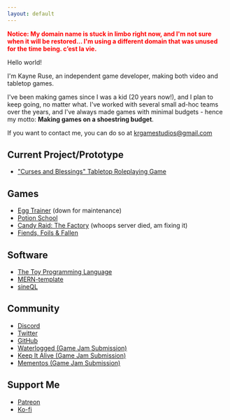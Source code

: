 ```yaml
---
layout: default
---
```


<span style="font-weight: bold;color:red">Notice: My domain name is stuck in limbo right now, and I'm not sure when it will be restored... I'm using a different domain that was unused for the time being. c’est la vie.</span>

Hello world!

I'm Kayne Ruse, an independent game developer, making both video and tabletop games.

I've been making games since I was a kid (20 years now!), and I plan to keep going, no matter what. I've worked with several small ad-hoc teams over the years, and I've always made games with minimal budgets - hence my motto: **Making games on a shoestring budget**.

If you want to contact me, you can do so at [krgamestudios@gmail.com](mailto:krgamestudios@gmail.com)

## Current Project/Prototype

* ["Curses and Blessings" Tabletop Roleplaying Game](https://gitea.decadejam.com/Ratstail91/curses-and-blessings)

## Games

* [Egg Trainer](https://eggtrainer.com) (down for maintenance)
* [Potion School](https://www.drivethrucards.com/product/305213/Potion-School)
* [Candy Raid: The Factory](https://candyraid.com) (whoops server died, am fixing it)
* [Fiends, Foils & Fallen](https://www.wargamevault.com/product/398072/Fiends-Foils--Fallen)

## Software

* [The Toy Programming Language](https://toylang.com)
* [MERN-template](https://github.com/krgamestudios/MERN-template)
* [sineQL](https://github.com/Ratstail91/sineQL)

## Community

* [Discord](https://discord.gg/7BFyaEgE5b)
* [Twitter](https://twitter.com/KRGameStudios)
* [GitHub](https://github.com/krgamestudios)
* [Waterlogged (Game Jam Submission)](https://bunnytrail.itch.io/waterlogged)
* [Keep It Alive (Game Jam Submission)](https://ratstail91.itch.io/keep-it-alive)
* [Mementos (Game Jam Submission)](https://ratstail91.itch.io/mementos)

## Support Me

* [Patreon](https://www.patreon.com/krgamestudios)
* [Ko-fi](https://ko-fi.com/krgamestudios)

